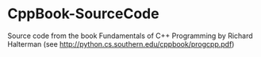 # CppBook-SourceCode
Source code from the book Fundamentals of C++ Programming by Richard Halterman
(see http://python.cs.southern.edu/cppbook/progcpp.pdf)
